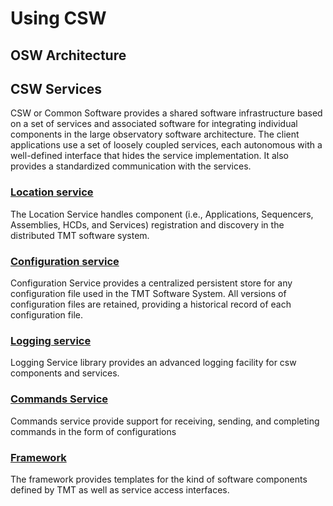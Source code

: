 # Using CSW

## OSW Architecture

## CSW Services
CSW or Common Software provides a shared software infrastructure based on a set of services and associated software for 
integrating individual components in the large observatory software architecture. The client applications use a set of 
loosely coupled services, each autonomous with a well-defined interface that hides the service implementation. It also   
provides a standardized communication with the services.
  
### [Location service](services/location.md)
The Location Service handles component (i.e., Applications, Sequencers, Assemblies, HCDs, and Services) registration 
and discovery in the distributed TMT software system.

### [Configuration service](services/config.md)
Configuration Service provides a centralized persistent store for any configuration file used in the TMT Software System. 
All versions of configuration files are retained, providing a historical record of each configuration file.

### [Logging service](services/logging.md)
Logging Service library provides an advanced logging facility for csw components and services.

### [Commands Service](command.md)
Commands service provide support for receiving, sending, and completing commands in the form of configurations

### [Framework](framework.md)
The framework provides templates for the kind of software components defined by TMT as well as service access interfaces.